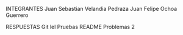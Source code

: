INTEGRANTES
Juan Sebastian Velandia Pedraza
Juan Felipe Ochoa Guerrero

RESPUESTAS 
Git lel
Pruebas README
Problemas 2
